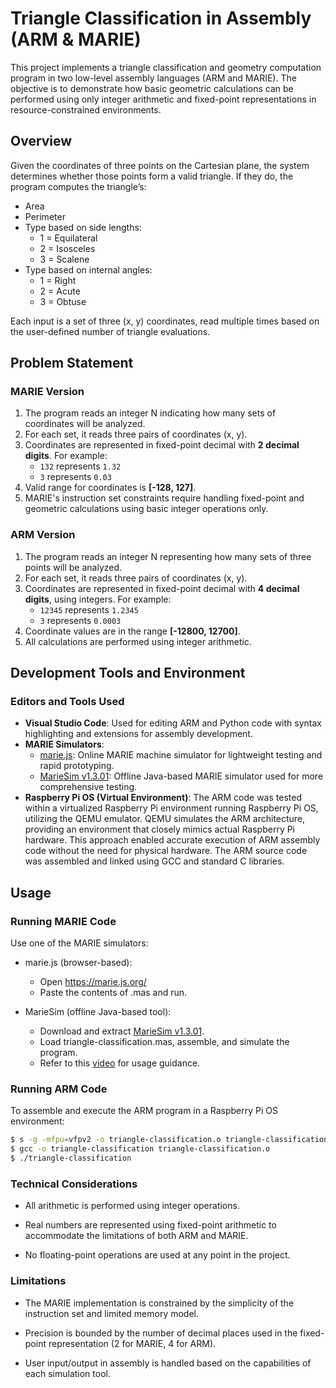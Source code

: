 # Triangle Classification in Assembly (ARM & MARIE)

This project implements a triangle classification and geometry computation program in two low-level assembly languages (ARM and MARIE). The objective is to demonstrate how basic geometric calculations can be performed using only integer arithmetic and fixed-point representations in resource-constrained environments.

## Overview

Given the coordinates of three points on the Cartesian plane, the system determines whether those points form a valid triangle. If they do, the program computes the triangle’s:

- Area
- Perimeter
- Type based on side lengths:
  - 1 = Equilateral
  - 2 = Isosceles
  - 3 = Scalene
- Type based on internal angles:
  - 1 = Right
  - 2 = Acute
  - 3 = Obtuse

Each input is a set of three (x, y) coordinates, read multiple times based on the user-defined number of triangle evaluations.

## Problem Statement

### MARIE Version

1. The program reads an integer N indicating how many sets of coordinates will be analyzed.
2. For each set, it reads three pairs of coordinates (x, y).
3. Coordinates are represented in fixed-point decimal with **2 decimal digits**. For example:
   - `132` represents `1.32`
   - `3` represents `0.03`
4. Valid range for coordinates is **[-128, 127]**.
5. MARIE's instruction set constraints require handling fixed-point and geometric calculations using basic integer operations only.

### ARM Version

1. The program reads an integer N representing how many sets of three points will be analyzed.
2. For each set, it reads three pairs of coordinates (x, y).
3. Coordinates are represented in fixed-point decimal with **4 decimal digits**, using integers. For example:
   - `12345` represents `1.2345`
   - `3` represents `0.0003`
4. Coordinate values are in the range **[-12800, 12700]**.
5. All calculations are performed using integer arithmetic.

## Development Tools and Environment

### Editors and Tools Used

- **Visual Studio Code**: Used for editing ARM and Python code with syntax highlighting and extensions for assembly development.
- **MARIE Simulators**:
  - [marie.js](https://marie.js.org/): Online MARIE machine simulator for lightweight testing and rapid prototyping.
  - [MarieSim v1.3.01](http://computerscience.jbpub.com/ecoa/2e/student_resources.cfm): Offline Java-based MARIE simulator used for more comprehensive testing.
- **Raspberry Pi OS (Virtual Environment)**: The ARM code was tested within a virtualized Raspberry Pi environment running Raspberry Pi OS, utilizing the QEMU emulator. QEMU simulates the ARM architecture, providing an environment that closely mimics actual Raspberry Pi hardware. This approach enabled accurate execution of ARM assembly code without the need for physical hardware. The ARM source code was assembled and linked using GCC and standard C libraries.

## Usage

### Running MARIE Code

Use one of the MARIE simulators:
- marie.js (browser-based):
    - Open https://marie.js.org/
    - Paste the contents of .mas and run.

- MarieSim (offline Java-based tool):
    - Download and extract [MarieSim v1.3.01](http://hwmath.net/dev/MarieSim/).
    - Load triangle-classification.mas, assemble, and simulate the program.
    - Refer to this [video](https://www.youtube.com/watch?v=PCXpweC2_qM&ab_channel=KmmKatey%28Kmmkatey%29) for usage guidance.

### Running ARM Code

To assemble and execute the ARM program in a Raspberry Pi OS environment:

```bash
$ s -g -mfpu=vfpv2 -o triangle-classification.o triangle-classification.s
$ gcc -o triangle-classification triangle-classification.o
$ ./triangle-classification
```

### Technical Considerations
- All arithmetic is performed using integer operations.

- Real numbers are represented using fixed-point arithmetic to accommodate the limitations of both ARM and MARIE.

- No floating-point operations are used at any point in the project.

### Limitations
- The MARIE implementation is constrained by the simplicity of the instruction set and limited memory model.

- Precision is bounded by the number of decimal places used in the fixed-point representation (2 for MARIE, 4 for ARM).

- User input/output in assembly is handled based on the capabilities of each simulation tool.